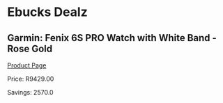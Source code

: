 
# Ebucks Dealz
## Garmin: Fenix 6S PRO Watch with White Band - Rose Gold
[Product Page](https://www.ebucks.com/web/shop/productSelected.do?prodId=646535767&catId=1157555557)

Price: R9429.00

Savings: 2570.0


	